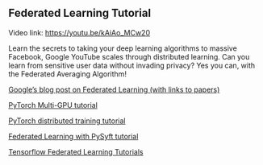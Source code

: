 ## Federated Learning Tutorial

Video link: https://youtu.be/kAiAo_MCw20

Learn the secrets to taking your deep learning algorithms to massive Facebook, Google YouTube scales through distributed learning. Can you learn from sensitive user data without invading privacy? Yes you can, with the Federated Averaging Algorithm!

[Google’s blog post on Federated Learning (with links to papers)](https://ai.googleblog.com/2017/04/federated-learning-collaborative.html)

[PyTorch Multi-GPU tutorial](https://pytorch.org/tutorials/beginner/blitz/data_parallel_tutorial.html)

[PyTorch distributed training tutorial](https://pytorch.org/tutorials/intermediate/dist_tuto.html)

[Federated Learning with PySyft tutorial](https://blog.openmined.org/upgrade-to-federated-learning-in-10-lines/)

[Tensorflow Federated Learning Tutorials](https://www.tensorflow.org/federated/tutorials/federated_learning_for_image_classification)